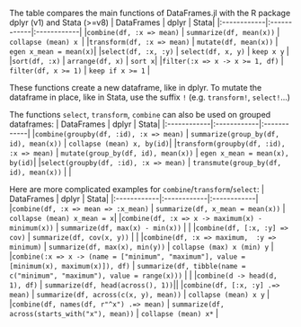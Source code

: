 The table compares the main functions of DataFrames.jl with the R package dplyr (v1) and Stata (>=v8)
| DataFrames       | dplyr | Stata|
|:------------|:------------|:------------|
|`combine(df, :x => mean)`  | `summarize(df, mean(x))`    | `collapse (mean) x `|
|`transform(df, :x => mean)`   | `mutate(df, mean(x))`    | `egen x_mean = mean(x)`|
|`select(df, :x, :y)`   | `select(df, x, y)`  | `keep x y` |
|`sort(df, :x)`   | `arrange(df, x)`    | `sort x`|
|`filter(:x => x -> x >= 1, df)`   | `filter(df, x >= 1)`  | `keep if x >= 1` |

These functions create a new dataframe, like in dplyr. To mutate the dataframe in place, like in Stata, use the suffix `!` (e.g. `transform!`, `select!`...)

The functions `select`, `transform`, `combine` can also be used on grouped dataframes:
| DataFrames       | dplyr | Stata|
|:------------|:------------|:------------|
|`combine(groupby(df, :id), :x => mean)`  | `summarize(group_by(df, id), mean(x))`    | `collapse (mean) x, by(id)`|
|`transform(groupby(df, :id), :x => mean)`   | `mutate(group_by(df, id), mean(x))`    | `egen x_mean = mean(x), by(id)`|
|`select(groupby(df, :id), :x => mean)`   | `transmute(group_by(df, id), mean(x))`    | |


Here are more complicated examples for `combine`/`transform`/`select`:
| DataFrames       | dplyr | Stata|
|:------------|:------------|:------------|
|`combine(df, :x => mean => :x_mean)`   | `summarize(df, x_mean = mean(x))`    | `collapse (mean) x_mean = x`|
|`combine(df, :x => x -> maximum(x) - minimum(x))`   | `summarize(df, max(x) - min(x))`    | |
|`combine(df, [:x, :y] => cov)`   | `summarize(df, cov(x, y))`    | |
|`combine(df, :x => maximum,  :y => minimum)`   | `summarize(df, max(x), min(y))`    | `collapse (max) x (min) y` |
|`combine(:x => x -> (name = ["minimum", "maximum"], value = [minimum(x), maximum(x)]), df)`   | `summarize(df, tibble(name = c("minimum", "maximum"), value = range(x)))`    | |
|`combine(d -> head(d, 1), df)` | `summarize(df, head(across(), 1))`||
|`combine(df, [:x, :y] .=> mean)`   | `summarize(df, across(c(x, y), mean))`    | `collapse (mean) x y` |
|`combine(df, names(df, r"^x") .=> mean)`   | `summarize(df, across(starts_with("x"), mean))`    | `collapse (mean) x*` |


